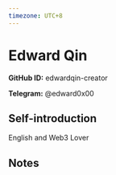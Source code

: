 ```yaml
---
timezone: UTC+8
---
```


# Edward Qin

**GitHub ID:** edwardqin-creator

**Telegram:** @edward0x00

## Self-introduction

English and Web3 Lover

## Notes

<!-- Content_START -->


<!-- Content_END -->
